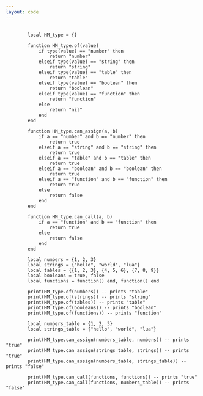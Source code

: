 ```yaml
---
layout: code
---
```

<pre>
    <code class="language-lua">
        local HM_type = {}

        function HM_type.of(value)
            if type(value) == "number" then
                return "number"
            elseif type(value) == "string" then
                return "string"
            elseif type(value) == "table" then
                return "table"
            elseif type(value) == "boolean" then
                return "boolean"
            elseif type(value) == "function" then
                return "function"
            else
                return "nil"
            end
        end

        function HM_type.can_assign(a, b)
            if a == "number" and b == "number" then
                return true
            elseif a == "string" and b == "string" then
                return true
            elseif a == "table" and b == "table" then
                return true
            elseif a == "boolean" and b == "boolean" then
                return true
            elseif a == "function" and b == "function" then
                return true
            else
                return false
            end
        end

        function HM_type.can_call(a, b)
            if a == "function" and b == "function" then
                return true
            else
                return false
            end
        end

        local numbers = {1, 2, 3}
        local strings = {"hello", "world", "lua"}
        local tables = {{1, 2, 3}, {4, 5, 6}, {7, 8, 9}}
        local booleans = true, false
        local functions = function() end, function() end

        print(HM_type.of(numbers)) -- prints "table"
        print(HM_type.of(strings)) -- prints "string"
        print(HM_type.of(tables)) -- prints "table"
        print(HM_type.of(booleans)) -- prints "boolean"
        print(HM_type.of(functions)) -- prints "function"

        local numbers_table = {1, 2, 3}
        local strings_table = {"hello", "world", "lua"}

        print(HM_type.can_assign(numbers_table, numbers)) -- prints "true"
        print(HM_type.can_assign(strings_table, strings)) -- prints "true"
        print(HM_type.can_assign(numbers_table, strings_table)) -- prints "false"

        print(HM_type.can_call(functions, functions)) -- prints "true"
        print(HM_type.can_call(functions, numbers_table)) -- prints "false"
    </code>
</pre>